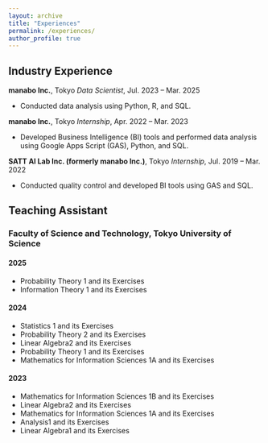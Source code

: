 ```yaml
---
layout: archive
title: "Experiences"
permalink: /experiences/
author_profile: true
---
```


## Industry Experience

**manabo Inc.**, Tokyo
*Data Scientist*, Jul. 2023 – Mar. 2025
- Conducted data analysis using Python, R, and SQL.

**manabo Inc.**, Tokyo
*Internship*, Apr. 2022 – Mar. 2023
- Developed Business Intelligence (BI) tools and performed data analysis using Google Apps Script (GAS), Python, and SQL.

**SATT AI Lab Inc. (formerly manabo Inc.)**, Tokyo
*Internship*, Jul. 2019 – Mar. 2022
- Conducted quality control and developed BI tools using GAS and SQL.



## Teaching Assistant

### Faculty of Science and Technology, Tokyo University of Science

#### 2025
- Probability Theory 1 and its Exercises
- Information Theory 1 and its Exercises

#### 2024
- Statistics 1 and its Exercises 
- Probability Theory 2 and its Exercises
- Linear Algebra2 and its Exercises 
- Probability Theory 1 and its Exercises
- Mathematics for Information Sciences 1A and its Exercises 

#### 2023
- Mathematics for Information Sciences 1B and its Exercises
- Linear Algebra2 and its Exercises
- Mathematics for Information Sciences 1A and its Exercises
- Analysis1 and its Exercises
-	Linear Algebra1 and its Exercises
